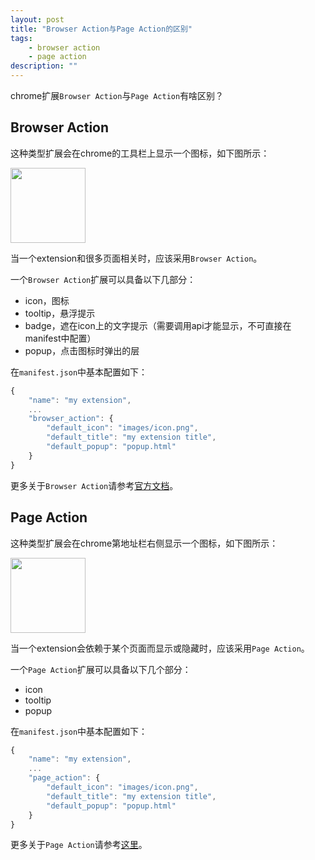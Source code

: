 ```yaml
---
layout: post
title: "Browser Action与Page Action的区别"
tags: 
    - browser action
    - page action
description: ""
---
```


chrome扩展`Browser Action`与`Page Action`有啥区别？

## Browser Action

这种类型扩展会在chrome的工具栏上显示一个图标，如下图所示：

<img src="/images/tests/chrome-extension-browser-action.png" alt="" width="120" />

当一个extension和很多页面相关时，应该采用`Browser Action`。

一个`Browser Action`扩展可以具备以下几部分：

* icon，图标
* tooltip，悬浮提示
* badge，遮在icon上的文字提示（需要调用api才能显示，不可直接在manifest中配置）
* popup，点击图标时弹出的层

<!-- more -->

在`manifest.json`中基本配置如下：

```javascript
{
    "name": "my extension",
    ...
    "browser_action": {
        "default_icon": "images/icon.png",
        "default_title": "my extension title",
        "default_popup": "popup.html"
    }
}
```

更多关于`Browser Action`请参考[官方文档](http://developer.chrome.com/extensions/browserAction)。

## Page Action

这种类型扩展会在chrome第地址栏右侧显示一个图标，如下图所示：

<img src="/images/chrome-extension-page-action.png" width="120" alt="" />

当一个extension会依赖于某个页面而显示或隐藏时，应该采用`Page Action`。

一个`Page Action`扩展可以具备以下几个部分：

* icon
* tooltip
* popup

在`manifest.json`中基本配置如下：

```javascript
{
    "name": "my extension",
    ...
    "page_action": {
        "default_icon": "images/icon.png",
        "default_title": "my extension title",
        "default_popup": "popup.html"
    }
}
```

更多关于`Page Action`请参考[这里](http://developer.chrome.com/extensions/pageAction)。
